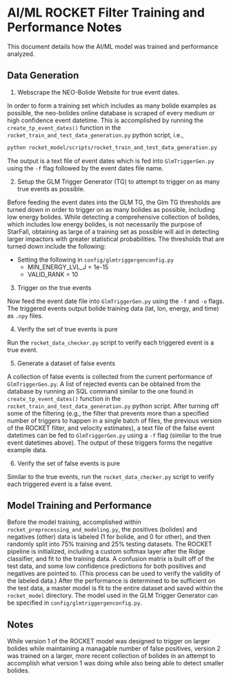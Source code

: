 <!--
################################################################################################
# Licensed to the Apache Software Foundation (ASF) under one
# or more contributor license agreements.  See the NOTICE file
# distributed with this work for additional information
# regarding copyright ownership.  The ASF licenses this file
# to you under the Apache License, Version 2.0 (the
# "License"); you may not use this file except in compliance
# with the License.  You may obtain a copy of the License at
#
#     http://www.apache.org/licenses/LICENSE-2.0
#
# Unless required by applicable law or agreed to in writing,
# software distributed under the License is distributed on an
# "AS IS" BASIS, WITHOUT WARRANTIES OR CONDITIONS OF ANY
# KIND, either express or implied.  See the License for the
# specific language governing permissions and limitations
# under the License.
#################################################################################################
-->

# AI/ML ROCKET Filter Training and Performance Notes

This document details how the AI/ML model was trained and performance analyzed.

## Data Generation

1. Webscrape the NEO-Bolide Website for true event dates.

In order to form a training set which includes as many bolide examples as possible, the neo-bolides online database is scraped of every medium or high confidence event datetime. This is accomplished by running the `create_tp_event_dates()` function in the `rocket_train_and_test_data_generation.py` python script, i.e.,

```bash
python rocket_model/scripts/rocket_train_and_test_data_generation.py
```

The output is a text file of event dates which is fed into `GlmTriggerGen.py` using the `-f` flag followed by the event dates file name.

2. Setup the GLM Trigger Generator (TG) to attempt to trigger on as many true events as possible.

Before feeding the event dates into the GLM TG, the Glm TG thresholds are turned down in order to trigger on as many bolides as possible, including low energy bolides. While detecting a comprehensive collection of bolides, which includes low energy bolides, is not necessarily the purpose of StarFall, obtaining as large of a training set as possible will aid in detecting larger impactors with greater statistical probabilities. The thresholds that are turned down include the following:

  - Setting the following in `config/glmtriggergenconfig.py`
    - MIN_ENERGY_LVL_J = 1e-15
    - VALID_RANK = 10

3. Trigger on the true events

Now feed the event date file into `GlmTriggerGen.py` using the `-f` and `-o` flags. The triggered events output bolide training data (lat, lon, energy, and time) as `.npy` files.

4. Verify the set of true events is pure

Run the `rocket_data_checker.py` script to verify each triggered event is a true event.

5. Generate a dataset of false events

A collection of false events is collected from the current performance of `GlmTriggerGen.py`. A list of rejected events can be obtained from the database by running an SQL command similar to the one found in `create_tp_event_dates()` function in the `rocket_train_and_test_data_generation.py` python script. After turning off some of the filtering (e.g., the filter that prevents more than a specified number of triggers to happen in a single batch of files, the previous version of the ROCKET filter, and velocity estimates), a text file of the false event datetimes can be fed to `GlmTriggerGen.py` using a `-f` flag (similar to the true event datetimes above). The output of these triggers forms the negative example data.

6. Verify the set of false events is pure

Similar to the true events, run the `rocket_data_checker.py` script to verify each triggered event is a false event.

## Model Training and Performance

Before the model training, accomplished within `rocket_preprocessing_and_modeling.py`, the positives (bolides) and negatives (other) data is labeled (1 for bolide, and 0 for other), and then randomly split into 75% training and 25% testing datasets. The ROCKET pipeline is initialized, including a custom softmax layer after the Ridge classifier, and fit to the training data. A confusion matrix is built off of the test data, and some low confidence predictions for both positives and negatives are pointed to. (This process can be used to verify the validity of the labeled data.) After the performance is determined to be sufficient on the test data, a master model is fit to the entire dataset and saved within the `rocket_model` directory. The model used in the GLM Trigger Generator can be specified in `config/glmtriggergenconfig.py`.

## Notes

While version 1 of the ROCKET model was designed to trigger on larger bolides while maintaining a managable number of false positives, version 2 was trained on a larger, more recent collection of bolides in an attempt to accomplish what version 1 was doing while also being able to detect smaller bolides.
